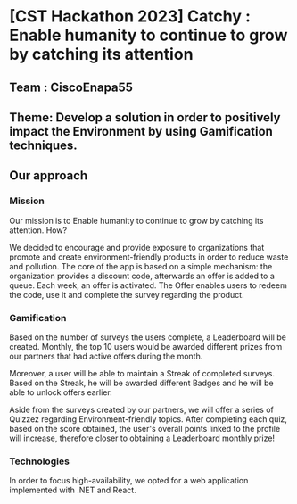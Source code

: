 # [CST Hackathon 2023] Catchy : Enable humanity to continue to grow by catching its attention

## Team : CiscoEnapa55 

## Theme: Develop a solution in order to positively impact the Environment by using Gamification techniques.

## Our approach

### Mission

Our mission is to Enable humanity to continue to grow by catching its attention. How? 

We decided to encourage and provide exposure to organizations that promote and create environment-friendly products in order to reduce waste and pollution. The core of the app is based on a simple mechanism: the organization provides a discount code, afterwards an offer is added to a queue. Each week, an offer is activated. The Offer enables users to redeem the code, use it and complete the survey regarding the product. 

### Gamification 

Based on the number of surveys the users complete, a Leaderboard will be created. Monthly, the top 10 users would be awarded different prizes from our partners that had active offers during the month. 

Moreover, a user will be able to maintain a Streak of completed surveys. Based on the Streak, he will be awarded different Badges and he will be able to unlock offers earlier.

Aside from the surveys created by our partners, we will offer a series of Quizzez regarding Environment-friendly topics. After completing each quiz, based on the score obtained, the user's overall points linked to the profile will increase, therefore closer to obtaining a Leaderboard monthly prize!

### Technologies

In order to focus high-availability, we opted for a web application implemented with .NET and React. 




